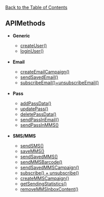 <a href="/1.3/README.md">Back to the Table of Contents</a>
<h2>APIMethods</h2>
<ul>
<li><b>Generic</b></li>
<ul>
<li><a href="createUser().md">createUser()</a></li>
<li><a href="loginUser().md">loginUser()</a></li>
</ul><br/>
<li><b>Email</b></li>
<ul>
<li><a href="createEmailCampaign().md">createEmailCampaign()</a></li>
<li><a href="sendSavedEmail().md">sendSavedEmail()</a></li>
<li><a href="subscribeEmail()+unsubscribeEmail().md">subscribeEmail()+unsubscribeEmail()</a></li>
</ul><br/>
<li><b>Pass</b></li>
<ul>
<li><a href="addPassData().md">addPassData()</a></li>
<li><a href="updatePass().md">updatePass()</a></li>
<li><a href="deletePassData().md">deletePassData()</a></li>
<li><a href="sendPassInEmail().md">sendPassInEmail()</a></li>
<li><a href="sendPassInMMS().md">sendPassInMMS()</a></li>
</ul><br/>
<li><b>SMS/MMS</b></li>
<ul>
<li><a href="sendSMS().md">sendSMS()</a></li>
<li><a href="saveMMS().md">saveMMS()</a></li>
<li><a href="sendSavedMMS().md">sendSavedMMS()</a></li>
<li><a href="sendMMSBarcode().md">sendMMSBarcode()</a></li>
<li><a href="sendSavedMMSCampaign().md">sendSavedMMSCampaign()</a></li>
<li><a href="subscribe()+unsubscribe().md">subscribe() + unsubscribe()</a></li>
<li><a href="createMMSCampaign().md">createMMSCampaign()</a></li>
<li><a href="getSendingStatistics().md">getSendingStatistics()</a></li>
<li><a href="removeMMSInboxContent().md">removeMMSInboxContent()</a></li>
</ul><br/>
</ul>
